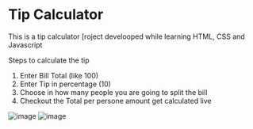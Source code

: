 # Tip Calculator
This is a tip calculator [roject develooped while learning HTML, CSS and Javascript

Steps to calculate the tip
1) Enter Bill Total (like 100)
2) Enter Tip in percentage (10)
3) Choose in how many people you are going to split the bill
4) Checkout the Total per persone amount get calculated live

![image](https://user-images.githubusercontent.com/109081005/187034806-de2dcba8-ed59-4e45-bf35-95f55a769a14.png)
![image](https://user-images.githubusercontent.com/109081005/187034824-903a270d-6324-4952-8854-7828bd8e18d5.png)
